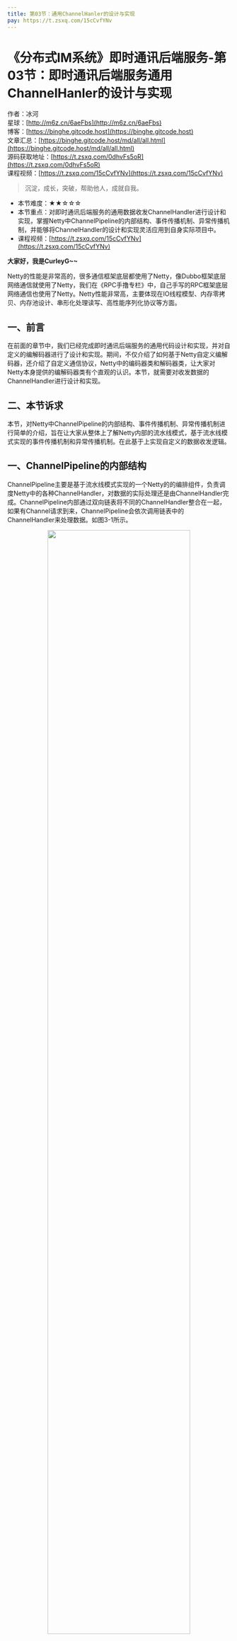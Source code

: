 ```yaml
---
title: 第03节：通用ChannelHanler的设计与实现
pay: https://t.zsxq.com/15cCvfYNv
---
```


# 《分布式IM系统》即时通讯后端服务-第03节：即时通讯后端服务通用ChannelHanler的设计与实现

作者：冰河
<br/>星球：[http://m6z.cn/6aeFbs](http://m6z.cn/6aeFbs)
<br/>博客：[https://binghe.gitcode.host](https://binghe.gitcode.host)
<br/>文章汇总：[https://binghe.gitcode.host/md/all/all.html](https://binghe.gitcode.host/md/all/all.html)
<br/>源码获取地址：[https://t.zsxq.com/0dhvFs5oR](https://t.zsxq.com/0dhvFs5oR)
<br/>课程视频：[https://t.zsxq.com/15cCvfYNv](https://t.zsxq.com/15cCvfYNv)

> 沉淀，成长，突破，帮助他人，成就自我。

* 本节难度：★★☆☆☆
* 本节重点：对即时通讯后端服务的通用数据收发ChannelHandler进行设计和实现，掌握Netty中ChannelPipeline的内部结构、事件传播机制、异常传播机制，并能够将ChannelHandler的设计和实现灵活应用到自身实际项目中。
* 课程视频：[https://t.zsxq.com/15cCvfYNv](https://t.zsxq.com/15cCvfYNv)

**大家好，我是CurleyG~~**

Netty的性能是非常高的，很多通信框架底层都使用了Netty，像Dubbo框架底层网络通信就使用了Netty，我们在《RPC手撸专栏》中，自己手写的RPC框架底层网络通信也使用了Netty。Netty性能非常高，主要体现在IO线程模型、内存零拷贝、内存池设计、串形化处理读写、高性能序列化协议等方面。

## 一、前言

在前面的章节中，我们已经完成即时通讯后端服务的通用代码设计和实现，并对自定义的编解码器进行了设计和实现。期间，不仅介绍了如何基于Netty自定义编解码器，还介绍了自定义通信协议，Netty中的编码器类和解码器类，让大家对Netty本身提供的编解码器类有个直观的认识。本节，就需要对收发数据的ChannelHandler进行设计和实现。

## 二、本节诉求

本节，对Netty中ChannelPipeline的内部结构、事件传播机制、异常传播机制进行简单的介绍，旨在让大家从整体上了解Netty内部的流水线模式，基于流水线模式实现的事件传播机制和异常传播机制。在此基于上实现自定义的数据收发逻辑。

## 一、ChannelPipeline的内部结构

ChannelPipeline主要是基于流水线模式实现的一个Netty的的编排组件，负责调度Netty中的各种ChannelHandler，对数据的实际处理还是由ChannelHandler完成。ChannelPipeline内部通过双向链表将不同的ChannelHandler整合在一起，如果有Channel请求到来，ChannelPipeline会依次调用链表中的ChannelHandler来处理数据。如图3-1所示。

<div align="center">
    <img src="https://binghe.gitcode.host/assets/images/core/concurrent/2023-11-12-001.png?raw=true" width="80%">
    <br/>
</div>

可以看到，每个Channel会绑定一个ChannelPipeline，每个ChannelPipeline内部会有多个ChannelHandlerContext，所有的ChannelHandlerContext会由一个链表进行连接。

根据数据在Netty中的流向，ChannelPipeline会分为入站ChannelInboundHandler和出站 ChannelOutboundHandler两种处理器。如果数据是由客户端向服务端发送，就叫做出站，如果是由服务端向客户端发送数据，就叫做入站。入站操作是由InboundHandler处理，而出站操作是由OutboundHandler处理。并且入站是需要经过Decoder解码器处理，而出站是由Encoder编码器处理。

HeadContext 既是 Inbound 处理器，也是 Outbound 处理器。它分别实现了 ChannelInboundHandler和ChannelOutboundHandler，整个写数据的入口就是由HeadContext完成的，HeadContext是ChannelInboundHandler调用链的第一步，也是ChannelOutboundHandler调用链的最后一步，当HeadContext接收到数据后，经过ChannelPipeline中各个ChannelHandler的处理后，最终又会由HeadContext向外写数据。

TailContext 只实现了ChannelInboundHandler 接口，它是ChannelInboundHandler调用链的最后异步，会终止InboundHandler的事件，并且TailContext 是ChannelOutboundHandler调用链的第一步，会将事件传递给上一个节点。

## 二、事件传播机制

Netty的ChannelPipeline中包含的处理器可以分为ChannelInboundHandler入站处理器和ChannelOutboundHandler出站处理器。对应的时间也会分成入站（Inbound）事件和出站（Outbound）事件。

这里，我们写几个基于Netty的代码片段来介绍Netty的事件传播机制。

* 入站（Inbound）事件示例

```java
public class InBoundHandlerExample extends ChannelInboundHandlerAdapter {
    private final String name;
    private final boolean flush;
    public InBoundHandlerExample(String name, boolean flush) {
        this.name = name;
        this.flush = flush;
    }
    @Override
    public void channelRead(ChannelHandlerContext ctx, Object msg) throws Exception {
        if (flush) {
            ctx.channel().writeAndFlush(msg);
        } else {
            super.channelRead(ctx, msg);
        }
    }
}
```

* 出站（Outbound）事件示例

```java
public class OutBoundHandlerExample extends ChannelOutboundHandlerAdapter {
    private final String ;
    public OutBoundHandlerExample(String name) {
        this.name = name;
    }

    @Override
    public void write(ChannelHandlerContext ctx, Object msg, ChannelPromise promise) throws Exception 
        super.write(ctx, msg, promise);
    }
}
```

* 整合pipeline示例

```java
serverBootstrap.childHandler(new ChannelInitializer<SocketChannel>() {
    @Override
    public void initChannel(SocketChannel ch) {
        ch.pipeline()
                .addLast(new InBoundHandlerExample("InBoundHandlerA", false))
                .addLast(new InBoundHandlerExample("InBoundHandlerB", false))
                .addLast(new InBoundHandlerExample("InBoundHandlerC", true));
        ch.pipeline()
                .addLast(new OutBoundHandlerExample("OutBoundHandlerA"))
                .addLast(new OutBoundHandlerExample("OutBoundHandlerB"))
                .addLast(new OutBoundHandlerExample("OutBoundHandlerC"));
    }
}
```

相信这些代码小伙伴们都能看懂，那我们就基于这些代码介绍下Netty的事件传播机制。

在上述代码片段中，我们通过Netty的pipeline的addLast()方法分别添加了三个ChannelInboundHandler处理器和三个ChannelOutboundHandler处理器，添加后的事件处理器在ChannelPipeline内的结构如图3-2所示。

## 查看全文

加入[冰河技术](http://m6z.cn/6aeFbs)知识星球，解锁完整技术文章与完整代码
